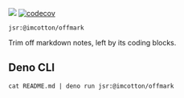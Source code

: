 [![](https://jsr.io/badges/@imcotton/offmark)](https://jsr.io/@imcotton/offmark)
[![codecov](https://codecov.io/gh/imcotton/offmark/graph/badge.svg)](https://codecov.io/gh/imcotton/offmark)

`jsr:@imcotton/offmark`

Trim off markdown notes, left by its coding blocks.


## Deno CLI

    cat README.md | deno run jsr:@imcotton/offmark

